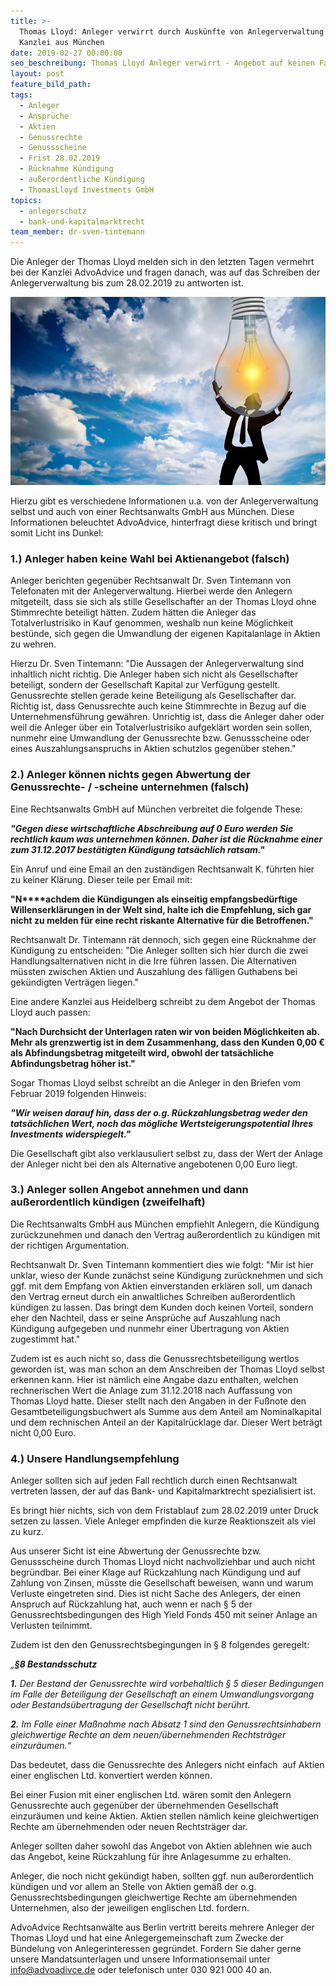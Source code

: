 ```yaml
---
title: >-
  Thomas Lloyd: Anleger verwirrt durch Auskünfte von Anlegerverwaltung und
  Kanzlei aus München
date: 2019-02-27 00:00:00
seo_beschreibung: Thomas Lloyd Anleger verwirrt - Angebot auf keinen Fall annehmen!
layout: post
feature_bild_path:
tags:
  - Anleger
  - Ansprüche
  - Aktien
  - Genussrechte
  - Genussscheine
  - Frist 28.02.2019
  - Rücknahme Kündigung
  - außerordentliche Kündigung
  - ThomasLloyd Investments GmbH
topics:
  - anlegerschutz
  - bank-und-kapitalmarktrecht
team_member: dr-sven-tintemann
---
```


Die Anleger der Thomas Lloyd melden sich in den letzten Tagen vermehrt bei der Kanzlei AdvoAdvice und fragen danach, was auf das Schreiben der Anlegerverwaltung bis zum 28.02.2019 zu antworten ist.

![](/uploads/person-3062271-640-3.jpg)

Hierzu gibt es verschiedene Informationen u.a. von der Anlegerverwaltung selbst und auch von einer Rechtsanwalts GmbH aus M&uuml;nchen. Diese Informationen beleuchtet AdvoAdvice, hinterfragt diese kritisch und bringt somit Licht ins Dunkel:

### 1.) Anleger haben keine Wahl bei Aktienangebot (falsch)

Anleger berichten gegen&uuml;ber Rechtsanwalt Dr. Sven Tintemann von Telefonaten mit der Anlegerverwaltung. Hierbei werde den Anlegern mitgeteilt, dass sie sich als stille Gesellschafter an der Thomas Lloyd ohne Stimmrechte beteiligt h&auml;tten. Zudem h&auml;tten die Anleger das Totalverlustrisiko in Kauf genommen, weshalb nun keine M&ouml;glichkeit best&uuml;nde, sich gegen die Umwandlung der eigenen Kapitalanlage in Aktien zu wehren.

Hierzu Dr. Sven Tintemann: "Die Aussagen der Anlegerverwaltung sind inhaltlich nicht richtig. Die Anleger haben sich nicht als Gesellschafter beteiligt, sondern der Gesellschaft Kapital zur Verf&uuml;gung gestellt. Genussrechte stellen gerade keine Beteiligung als Gesellschafter dar. Richtig ist, dass Genussrechte auch keine Stimmrechte in Bezug auf die Unternehmensf&uuml;hrung gew&auml;hren. Unrichtig ist, dass die Anleger daher oder weil die Anleger &uuml;ber ein Totalverlustrisiko aufgekl&auml;rt worden sein sollen, nunmehr eine Umwandlung der Genussrechte bzw. Genussscheine oder eines Auszahlungsanspruchs in Aktien schutzlos gegen&uuml;ber stehen."

### 2.) Anleger k&ouml;nnen nichts gegen Abwertung der Genussrechte- / -scheine unternehmen (falsch)

Eine Rechtsanwalts GmbH auf M&uuml;nchen verbreitet die folgende These:

***"Gegen diese wirtschaftliche Abschreibung auf 0 Euro werden Sie rechtlich kaum was unternehmen k&ouml;nnen. Daher ist die R&uuml;cknahme einer zum 31.12.2017 best&auml;tigten K&uuml;ndigung tats&auml;chlich ratsam."***

Ein Anruf und eine Email an den zust&auml;ndigen Rechtsanwalt K. f&uuml;hrten hier zu keiner Kl&auml;rung. Dieser teile per Email mit:

**"N****achdem die K&uuml;ndigungen als einseitig empfangsbed&uuml;rftige Willenserkl&auml;rungen in der Welt sind, halte ich die Empfehlung, sich gar nicht zu melden f&uuml;r eine recht riskante Alternative f&uuml;r die Betroffenen."**

Rechtsanwalt Dr. Tintemann r&auml;t dennoch, sich gegen eine R&uuml;cknahme der K&uuml;ndigung zu entscheiden: "Die Anleger sollten sich hier durch die zwei Handlungsalternativen nicht in die Irre f&uuml;hren lassen. Die Alternativen m&uuml;ssten zwischen Aktien und Auszahlung des f&auml;lligen Guthabens bei gek&uuml;ndigten Vertr&auml;gen liegen."

Eine andere Kanzlei aus Heidelberg schreibt zu dem Angebot der Thomas Lloyd auch passen:

**"Nach Durchsicht der Unterlagen raten wir von beiden M&ouml;glichkeiten ab. Mehr als grenzwertig ist in dem Zusammenhang, dass den Kunden 0,00 € als Abfindungsbetrag mitgeteilt wird, obwohl der tats&auml;chliche Abfindungsbetrag h&ouml;her ist."**

Sogar Thomas Lloyd selbst schreibt an die Anleger in den Briefen vom Februar 2019 folgenden Hinweis:

***"Wir weisen darauf hin, dass der o.g. R&uuml;ckzahlungsbetrag weder den tats&auml;chlichen Wert, noch das m&ouml;gliche Wertsteigerungspotential Ihres Investments widerspiegelt."***

Die Gesellschaft gibt also verklausuliert selbst zu, dass der Wert der Anlage der Anleger nicht bei den als Alternative angebotenen 0,00 Euro liegt.&nbsp;

### 3.) Anleger sollen Angebot annehmen und dann au&szlig;erordentlich k&uuml;ndigen (zweifelhaft)

Die Rechtsanwalts GmbH aus M&uuml;nchen empfiehlt Anlegern, die K&uuml;ndigung zur&uuml;ckzunehmen und danach den Vertrag au&szlig;erordentlich zu k&uuml;ndigen mit der richtigen Argumentation.

Rechtsanwalt Dr. Sven Tintemann kommentiert dies wie folgt: "Mir ist hier unklar, wieso der Kunde zun&auml;chst seine K&uuml;ndigung zur&uuml;cknehmen und sich ggf. mit dem Empfang von Aktien einverstanden erkl&auml;ren soll, um danach den Vertrag erneut durch ein anwaltliches Schreiben au&szlig;erordentlich k&uuml;ndigen zu lassen. Das bringt dem Kunden doch keinen Vorteil, sondern eher den Nachteil, dass er seine Anspr&uuml;che auf Auszahlung nach K&uuml;ndigung aufgegeben und nunmehr einer &Uuml;bertragung von Aktien zugestimmt hat."

Zudem ist es auch nicht so, dass die Genussrechtsbeteiligung wertlos geworden ist, was man schon an dem Anschreiben der Thomas Lloyd selbst erkennen kann. Hier ist n&auml;mlich eine Angabe dazu enthalten, welchen rechnerischen Wert die Anlage zum 31.12.2018 nach Auffassung von Thomas Lloyd hatte. Dieser stellt nach den Angaben in der Fu&szlig;note den Gesamtbeteiligungsbuchwert als Summe aus dem Anteil am Nominalkapital und dem rechnischen Anteil an der Kapitalr&uuml;cklage dar. Dieser Wert betr&auml;gt nicht 0,00 Euro.

### 4.) Unsere Handlungsempfehlung

Anleger sollten sich auf jeden Fall rechtlich durch einen Rechtsanwalt vertreten lassen, der auf das Bank- und Kapitalmarktrecht spezialisiert ist.&nbsp;

Es bringt hier nichts, sich von dem Fristablauf zum 28.02.2019 unter Druck setzen zu lassen. Viele Anleger empfinden die kurze Reaktionszeit als viel zu kurz.

Aus unserer Sicht ist eine Abwertung der Genussrechte bzw. Genussscheine durch Thomas Lloyd nicht nachvollziehbar und auch nicht begr&uuml;ndbar. Bei einer Klage auf R&uuml;ckzahlung nach K&uuml;ndigung und auf Zahlung von Zinsen, m&uuml;sste die Gesellschaft beweisen, wann und warum Verluste eingetreten sind. Dies ist nicht Sache des Anlegers, der einen Anspruch auf R&uuml;ckzahlung hat, auch wenn er nach &sect; 5 der Genussrechtsbedingungen des High Yield Fonds 450 mit seiner Anlage an Verlusten teilnimmt.

Zudem ist den den Genussrechtsbegingungen in &sect; 8 folgendes geregelt:

*„**&sect;8 Bestandsschutz***

***1.*** *Der Bestand der Genussrechte wird vorbehaltlich &sect; 5 dieser Bedingungen im Falle der Beteiligung der Gesellschaft an einem Umwandlungsvorgang oder Bestands&uuml;bertragung der Gesellschaft nicht ber&uuml;hrt.*

***2.*** *Im Falle einer Ma&szlig;nahme nach Absatz 1 sind den Genussrechtsinhabern gleichwertige Rechte an dem neuen/&uuml;bernehmenden Rechtstr&auml;ger einzur&auml;umen.“*

Das bedeutet, dass die Genussrechte des Anlegers nicht einfach&nbsp; auf Aktien einer englischen Ltd. konvertiert werden k&ouml;nnen.

Bei einer Fusion mit einer englischen Ltd. w&auml;ren somit den Anlegern Genussrechte auch gegen&uuml;ber der &uuml;bernehmenden Gesellschaft einzur&auml;umen und keine Aktien. Aktien stellen n&auml;mlich keine gleichwertigen Rechte am &uuml;bernehmenden oder neuen Rechtstr&auml;ger dar.

Anleger sollten daher sowohl das Angebot von Aktien ablehnen wie auch das Angebot, keine R&uuml;ckzahlung f&uuml;r ihre Anlagesumme zu erhalten.

Anleger, die noch nicht gek&uuml;ndigt haben, sollten ggf. nun au&szlig;erordentlich k&uuml;ndigen und vor allem an Stelle von Aktien gem&auml;&szlig; der o.g. Genussrechtsbedingungen gleichwertige Rechte am &uuml;bernehmenden Unternehmen, also der jeweiligen englischen Ltd. fordern.

AdvoAdvice Rechtsanw&auml;lte aus Berlin vertritt bereits mehrere Anleger der Thomas Lloyd und hat eine Anlegergemeinschaft zum Zwecke der B&uuml;ndelung von Anlegerinteressen gegr&uuml;ndet. Fordern Sie daher gerne unsere Mandatsunterlagen und unsere Informationsemail unter info@advoadivce.de oder telefonisch unter 030 921 000 40 an.